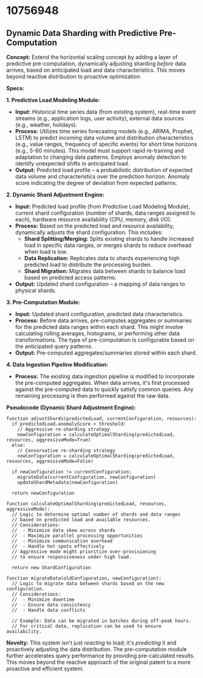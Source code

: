 # 10756948

## Dynamic Data Sharding with Predictive Pre-Computation

**Concept:** Extend the horizontal scaling concept by adding a layer of predictive pre-computation, dynamically adjusting sharding *before* data arrives, based on anticipated load and data characteristics. This moves beyond reactive distribution to proactive optimization.

**Specs:**

**1. Predictive Load Modeling Module:**

*   **Input:** Historical time series data (from existing system), real-time event streams (e.g., application logs, user activity), external data sources (e.g., weather, holidays).
*   **Process:** Utilizes time series forecasting models (e.g., ARIMA, Prophet, LSTM) to predict incoming data volume and distribution characteristics (e.g., value ranges, frequency of specific events) for short time horizons (e.g., 5-60 minutes).  This model must support rapid re-training and adaptation to changing data patterns.  Employs anomaly detection to identify unexpected shifts in anticipated load.
*   **Output:** Predicted load profile – a probabilistic distribution of expected data volume and characteristics over the prediction horizon.  Anomaly score indicating the degree of deviation from expected patterns.

**2. Dynamic Shard Adjustment Engine:**

*   **Input:** Predicted load profile (from Predictive Load Modeling Module), current shard configuration (number of shards, data ranges assigned to each), hardware resource availability (CPU, memory, disk I/O).
*   **Process:** Based on the predicted load and resource availability, dynamically adjusts the shard configuration.  This includes:
    *   **Shard Splitting/Merging:** Splits existing shards to handle increased load in specific data ranges, or merges shards to reduce overhead when load is low.
    *   **Data Replication:**  Replicates data to shards experiencing high predicted load to distribute the processing burden.
    *   **Shard Migration:** Migrates data between shards to balance load based on predicted access patterns.
*   **Output:**  Updated shard configuration – a mapping of data ranges to physical shards.

**3. Pre-Computation Module:**

*   **Input:** Updated shard configuration, predicted data characteristics.
*   **Process:**  Before data arrives, pre-computes aggregates or summaries for the predicted data ranges within each shard. This might involve calculating rolling averages, histograms, or performing other data transformations. The type of pre-computation is configurable based on the anticipated query patterns.
*   **Output:** Pre-computed aggregates/summaries stored within each shard.

**4.  Data Ingestion Pipeline Modification:**

*   **Process:**  The existing data ingestion pipeline is modified to incorporate the pre-computed aggregates. When data arrives, it's first processed against the pre-computed data to quickly satisfy common queries.  Any remaining processing is then performed against the raw data.

**Pseudocode (Dynamic Shard Adjustment Engine):**

```pseudocode
function adjustShards(predictedLoad, currentConfiguration, resources):
  if predictedLoad.anomalyScore > threshold:
    // Aggressive re-sharding strategy
    newConfiguration = calculateOptimalSharding(predictedLoad, resources, aggressiveMode=True)
  else:
    // Conservative re-sharding strategy
    newConfiguration = calculateOptimalSharding(predictedLoad, resources, aggressiveMode=False)

  if newConfiguration != currentConfiguration:
    migrateData(currentConfiguration, newConfiguration)
    updateShardMetadata(newConfiguration)

  return newConfiguration

function calculateOptimalSharding(predictedLoad, resources, aggressiveMode):
  // Logic to determine optimal number of shards and data ranges
  // based on predicted load and available resources.
  // Considerations:
  //  - Minimize data skew across shards
  //  - Maximize parallel processing opportunities
  //  - Minimize communication overhead
  //  - Handle hot spots effectively
  // Aggressive mode might prioritize over-provisioning
  // to ensure responsiveness under high load.

  return new ShardConfiguration

function migrateData(oldConfiguration, newConfiguration):
  // Logic to migrate data between shards based on the new configuration.
  // Considerations:
  //  - Minimize downtime
  //  - Ensure data consistency
  //  - Handle data conflicts

  // Example: Data can be migrated in batches during off-peak hours.
  // For critical data, replication can be used to ensure availability.
```

**Novelty:** This system isn't just *reacting* to load; it's *predicting* it and proactively adjusting the data distribution. The pre-computation module further accelerates query performance by providing pre-calculated results. This moves beyond the reactive approach of the original patent to a more proactive and efficient system.